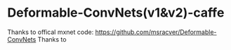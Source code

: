 # Deformable-ConvNets(v1&v2)-caffe
Thanks to offical mxnet code: https://github.com/msracver/Deformable-ConvNets
Thanks to 
